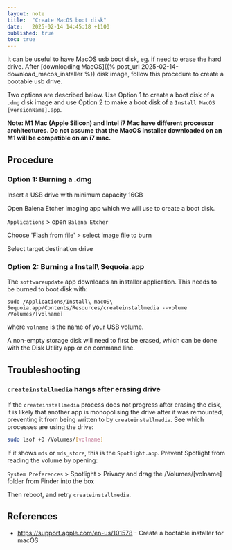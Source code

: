 ```yaml
---
layout: note
title:  "Create MacOS boot disk"
date:   2025-02-14 14:45:18 +1100
published: true
toc: true
---
```


It can be useful to have MacOS usb boot disk, eg. if need to erase the hard drive. After [downloading MacOS]({% post_url 2025-02-14-download_macos_installer %}) disk image, follow this procedure to create a bootable usb drive.

Two options are described below. Use Option 1 to create a boot disk of a `.dmg` disk image and use Option 2 to make a boot disk of a `Install MacOS [versionName].app`.

**Note: M1 Mac (Apple Silicon) and Intel i7 Mac have different processor architectures. Do not assume that the MacOS installer downloaded on an M1 will be compatible on an i7 mac.**

## Procedure

### Option 1: Burning a .dmg

Insert a USB drive with minimum capacity 16GB

Open Balena Etcher imaging app which we will use to create a boot disk.

`Applications` > open `Balena Etcher`

Choose 'Flash from file' > select image file to burn

Select target destination drive

### Option 2: Burning a Install\ Sequoia.app

The `softwareupdate` app downloads an installer application. This needs to be burned to boot disk with:

    sudo /Applications/Install\ macOS\ Sequoia.app/Contents/Resources/createinstallmedia --volume /Volumes/[volname]

where `volname` is the name of your USB volume.

A non-empty storage disk will need to first be erased, which can be done with the Disk Utility app or on command line.

## Troubleshooting

### `createinstallmedia` hangs after erasing drive

If the `createinstallmedia` process does not progress after erasing the disk, it is likely that another app is monopolising the drive after it was remounted, preventing it from being written to by `createinstallmedia`. See which processes are using the drive:

```bash
sudo lsof +D /Volumes/[volname]
```

If it shows `mds` or `mds_store`, this is the `Spotlight.app`. Prevent Spotlight from reading the volume by opening:

`System Preferences` > Spotlight > Privacy and drag the /Volumes/[volname] folder from Finder into the box

Then reboot, and retry `createinstallmedia`.

## References

- <https://support.apple.com/en-us/101578> - Create a bootable installer for macOS
